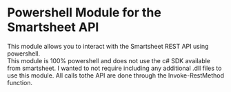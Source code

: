 # Powershell Module for the Smartsheet API

This module allows you to interact with the Smartsheet REST API using powershell.  
This module is 100% powershell and does not use the c# SDK available from smartsheet.
I wanted to not require including any additional .dll files to use this module. All calls tothe API are done through the Invoke-RestMethod function.  

